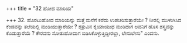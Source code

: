 +++
title = "32 ಹೋದ ಮಾರಿಯ"

+++
32. ಹೊರಟುಹೋದ ಮಾರಿಯನ್ನು ಮತ್ತೆ ಮನೆಗೆ ಕರೆದು ಉಪಚರಿಸುತ್ತಾರೆಯೇ ?  ನೀರಲ್ಲಿ ಮುಳುಗಿಸಿದ ಕೆಂಡವನ್ನು ತಲೆಯಲ್ಲಿ ಮುಡಿಯುತ್ತಾರೆಯೇ ? ಶತ್ರುವಿನ ಕೈಯಾಯುಧ ಮುರಿದಾಗ ಅವನಿಗೆ ಹೊಸ ಶಸ್ತ್ರವನ್ನು ಕೊಡುತ್ತಾರೆಯೆ ? ಕೌರವನು ಸೋತುಹೋದಾಗ ಬಿಡಿಸಿಕೊಳ್ಳುತ್ತಿದ್ದೀರಲ್ಲಾ, ಲೇಸುಲೇಸು" ಎಂದನು.